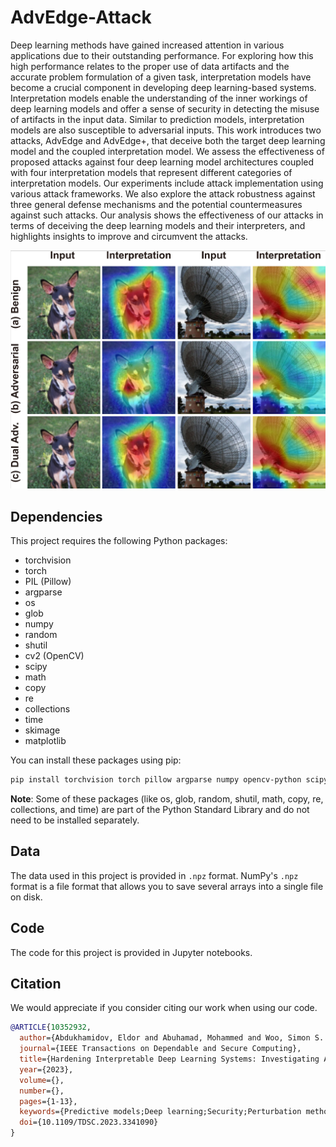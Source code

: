 # AdvEdge-Attack

Deep learning methods have gained increased attention in various applications due to their outstanding performance. For exploring how this high performance relates to the proper use of data artifacts and the accurate problem formulation of a given task, interpretation models have become a crucial component in developing deep learning-based systems. Interpretation models enable the understanding of the inner workings of deep learning models and offer a sense of security in detecting the misuse of artifacts in the input data. Similar to prediction models, interpretation models are also susceptible to adversarial inputs. This work introduces two attacks, AdvEdge and AdvEdge+, that deceive both the target deep learning model and the coupled interpretation model. We assess the effectiveness of proposed attacks against four deep learning model architectures coupled with four interpretation models that represent different categories of interpretation models. Our experiments include attack implementation using various attack frameworks. We also explore the attack robustness against three general defense mechanisms and the potential countermeasures against such attacks. Our analysis shows the effectiveness of our attacks in terms of deceiving the deep learning models and their interpreters, and highlights insights to improve and circumvent the attacks.

![AdvEdge Example](./example.png)


## Dependencies

This project requires the following Python packages:

- torchvision
- torch
- PIL (Pillow)
- argparse
- os
- glob
- numpy
- random
- shutil
- cv2 (OpenCV)
- scipy
- math
- copy
- re
- collections
- time
- skimage
- matplotlib

You can install these packages using pip:

```bash
pip install torchvision torch pillow argparse numpy opencv-python scipy matplotlib scikit-image
```

**Note**: Some of these packages (like os, glob, random, shutil, math, copy, re, collections, and time) are part of the Python Standard Library and do not need to be installed separately.

## Data

The data used in this project is provided in `.npz` format. NumPy's `.npz` format is a file format that allows you to save several arrays into a single file on disk.

## Code

The code for this project is provided in Jupyter notebooks.

## Citation
We would appreciate if you consider citing our work when using our code.

```bibtex
@ARTICLE{10352932,
  author={Abdukhamidov, Eldor and Abuhamad, Mohammed and Woo, Simon S. and Chan-Tin, Eric and Abuhmed, Tamer},
  journal={IEEE Transactions on Dependable and Secure Computing}, 
  title={Hardening Interpretable Deep Learning Systems: Investigating Adversarial Threats and Defenses}, 
  year={2023},
  volume={},
  number={},
  pages={1-13},
  keywords={Predictive models;Deep learning;Security;Perturbation methods;Optimization;Image edge detection;Task analysis;Adversarial images;deep learning;interpretability;security;transferability},
  doi={10.1109/TDSC.2023.3341090}
}
```



